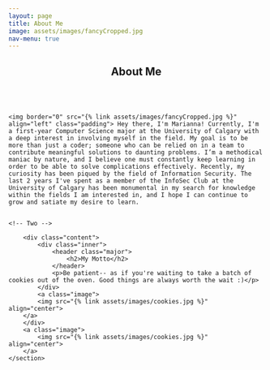 ```yaml
---
layout: page
title: About Me
image: assets/images/fancyCropped.jpg
nav-menu: true
---
```


<!-- Main -->
<div id="main" class="alt">
	
<!-- One -->
<section id="one">
<div class="inner">
		<header class="major">
			<h1>About Me</h1>
		</header>

<!-- Content -->
<div style="display:inline-block;vertical-align:top;">

<div>
</div>
<div style="display:inline-block;">
<!-- Content -->
	
	<img border="0" src="{% link assets/images/fancyCropped.jpg %}" align="left" class="padding"> Hey there, I'm Marianna! Currently, I'm a first-year Computer Science major at the University of Calgary with a deep interest in involving myself in the field. My goal is to be more than just a coder; someone who can be relied on in a team to contribute meaningful solutions to daunting problems. I’m a methodical maniac by nature, and I believe one must constantly keep learning in order to be able to solve complications effectively. Recently, my curiosity has been piqued by the field of Information Security. The last 2 years I've spent as a member of the InfoSec Club at the University of Calgary has been monumental in my search for knowledge within the fields I am interested in, and I hope I can continue to grow and satiate my desire to learn.
	

	<!-- Two -->
<section id="two" class="spotlights">
	<section>

		<div class="content">
			<div class="inner">
				<header class="major">
					<h2>My Motto</h2>
				</header>
				<p>Be patient-- as if you're waiting to take a batch of cookies out of the oven. Good things are always worth the wait :)</p>
			</div>
			<a class="image">
			<img src="{% link assets/images/cookies.jpg %}" align="center">
		</a>
		</div>
		<a class="image">
			<img src="{% link assets/images/cookies.jpg %}" align="center">
		</a>
	</section>
